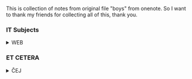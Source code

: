 This is collection of notes from original file "boys" from onenote. So I want to thank my friends for collecting all of this, thank you.


### IT Subjects
<details>
<summary>WEB</summary>
  <a href="https://github.com/slanja/GPOA_BOYZ/blob/main/IT_SUBJECTS/WEB_TESTS.md">WEB_TESTS</a>
</details>

### ET CETERA
<details>
<summary>ČEJ</summary>
  <a href="https://github.com/slanja/GPOA_BOYZ/blob/main/ET_CETERA/LITERATURE.md">LITERATURE</a>
</details>
